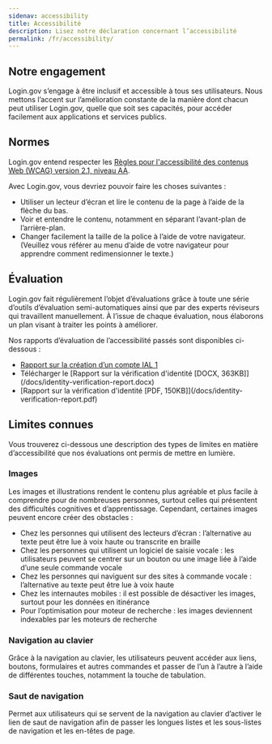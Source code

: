 ```yaml
---
sidenav: accessibility
title: Accessibilité
description: Lisez notre déclaration concernant l’accessibilité
permalink: /fr/accessibility/
---
```


## Notre engagement
Login.gov s’engage à être inclusif et accessible à tous ses utilisateurs. Nous mettons l’accent sur l’amélioration constante de la manière dont chacun peut utiliser Login.gov, quelle que soit ses capacités, pour accéder facilement aux applications et services publics.

## Normes
Login.gov entend respecter les [Règles pour l'accessibilité des contenus Web (WCAG) version 2.1, niveau AA](https://www.w3.org/TR/WCAG21/).

Avec Login.gov, vous devriez pouvoir faire les choses suivantes :

* Utiliser un lecteur d’écran et lire le contenu de la page à l’aide de la flèche du bas.
* Voir et entendre le contenu, notamment en séparant l’avant-plan de l’arrière-plan.
* Changer facilement la taille de la police à l’aide de votre navigateur. (Veuillez vous référer au menu d’aide de votre navigateur pour apprendre comment redimensionner le texte.)

## Évaluation
Login.gov fait régulièrement l’objet d’évaluations grâce à toute une série d’outils d’évaluation semi-automatiques ainsi que par des experts réviseurs qui travaillent manuellement. À l’issue de chaque évaluation, nous élaborons un plan visant à traiter les points à améliorer.

Nos rapports d’évaluation de l’accessibilité passés sont disponibles ci-dessous :

* [Rapport sur la création d’un compte IAL 1](/docs/accessibility-assessment-ial1-account-creation.pdf)
* Télécharger le [Rapport sur la vérification d'identité \[DOCX, 363KB]](/docs/identity-verification-report.docx)
* [Rapport sur la vérification d'identité \[PDF, 150KB]](/docs/identity-verification-report.pdf)

## Limites connues
Vous trouverez ci-dessous une description des types de limites en matière d’accessibilité que nos évaluations ont permis de mettre en lumière.

### Images
Les images et illustrations rendent le contenu plus agréable et plus facile à comprendre pour de nombreuses personnes, surtout celles qui présentent des difficultés cognitives et d’apprentissage. Cependant, certaines images peuvent encore créer des obstacles :

* Chez les personnes qui utilisent des lecteurs d’écran : l’alternative au texte peut être lue à voix haute ou transcrite en braille
* Chez les personnes qui utilisent un logiciel de saisie vocale : les utilisateurs peuvent se centrer sur un bouton ou une image liée à l’aide d’une seule commande vocale
* Chez les personnes qui naviguent sur des sites à commande vocale : l’alternative au texte peut être lue à voix haute
* Chez les internautes mobiles : il est possible de désactiver les images, surtout pour les données en itinérance
* Pour l’optimisation pour moteur de recherche : les images deviennent indexables par les moteurs de recherche

### Navigation au clavier
Grâce à la navigation au clavier, les utilisateurs peuvent accéder aux liens, boutons, formulaires et autres commandes et passer de l’un à l’autre à l’aide de différentes touches, notamment la touche de tabulation.

### Saut de navigation
Permet aux utilisateurs qui se servent de la navigation au clavier d’activer le lien de saut de navigation afin de passer les longues listes et les sous-listes de navigation et les en-têtes de page.
